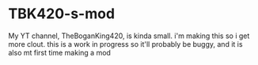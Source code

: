 # TBK420-s-mod
My YT channel, TheBoganKing420, is kinda small. i'm making this so i get more clout. this is a work in progress so it'll probably be buggy, and it is also mt first time making a mod
